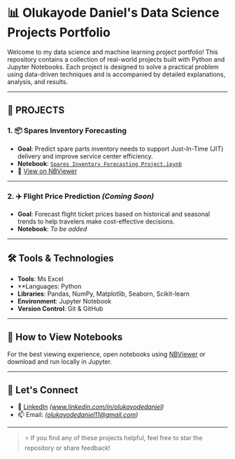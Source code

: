 # 📊 Olukayode Daniel's Data Science Projects Portfolio

Welcome to my data science and machine learning project portfolio! This repository contains a collection of real-world projects built with Python and Jupyter Notebooks. Each project is designed to solve a practical problem using data-driven techniques and is accompanied by detailed explanations, analysis, and results.

---

## 🚀 PROJECTS

### 1. 📦 Spares Inventory Forecasting
- **Goal**: Predict spare parts inventory needs to support Just-In-Time (JIT) delivery and improve service center efficiency.
- **Notebook**: [`Spares Inventory Forecasting Project.ipynb`](./Spares%20Inventory%20Forecasting%20Project.ipynb)
- 🔗 [View on NBViewer](https://nbviewer.org/url/raw.githubusercontent.com/Olukayode-Daniel11/DS-Projects-Portfolio/main/Spares%20Inventory%20Forecasting%20Project.ipynb)

---

### 2. ✈️ Flight Price Prediction *(Coming Soon)*
- **Goal**: Forecast flight ticket prices based on historical and seasonal trends to help travelers make cost-effective decisions.
- **Notebook**: *To be added*

---

## 🛠️ Tools & Technologies
- **Tools**: Ms Excel
- **Languages: Python
- **Libraries**: Pandas, NumPy, Matplotlib, Seaborn, Scikit-learn
- **Environment**: Jupyter Notebook
- **Version Control**: Git & GitHub

---

## 📁 How to View Notebooks
For the best viewing experience, open notebooks using [NBViewer](https://nbviewer.org) or download and run locally in Jupyter.

---

## 🤝 Let's Connect
- 🔗 [LinkedIn](#) *(www.linkedin.com/in/olukayodedaniel)*
- 📫 Email: *(olukayodedaniel11@gmail.com)*

---

> ⭐ If you find any of these projects helpful, feel free to star the repository or share feedback!
